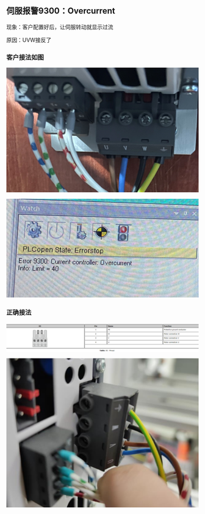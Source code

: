 ## 伺服报警9300：Overcurrent

现象：客户配置好后，让伺服转动就显示过流

原因：UVW接反了

### 客户接法如图
![](FILES/9300%20Overcurrent/image-20221229171728410.png)

![](FILES/9300%20Overcurrent/image-20221229171736858.png)

### 正确接法
![](FILES/9300%20Overcurrent/image-20221229171814421.png)

![](FILES/9300%20Overcurrent/image-20221229171823445.png)

